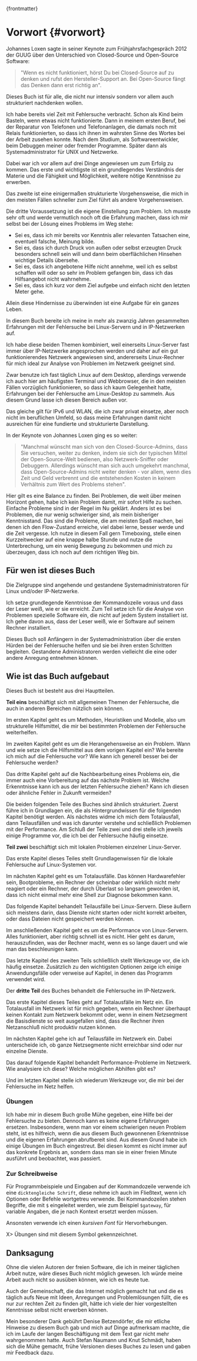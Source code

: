 {frontmatter}

# Vorwort {#vorwort}

Johannes Loxen sagte in seiner Keynote zum Frühjahrsfachgespräch 2012 der GUUG
über den Unterschied von Closed-Source und Open-Source Software:

> "Wenn es nicht funktioniert, hörst Du bei Closed-Source auf zu denken und
> rufst den Hersteller-Support an. Bei Open-Source fängt das Denken dann erst
> richtig an".

Dieses Buch ist für alle, die nicht nur intensiv sondern vor allem auch
strukturiert nachdenken wollen.

Ich habe bereits viel Zeit mit Fehlersuche verbracht.
Schon als Kind beim Basteln, wenn etwas nicht funktionierte.
Dann in meinem ersten Beruf, bei der Reparatur von Telefonen und
Telefonanlagen, die damals noch mit Relais funktionierten, so dass ich ihnen
im wahrsten Sinne des Wortes bei der Arbeit zusehen konnte.
Nach dem Studium, als Softwareentwickler, beim Debuggen meiner oder fremder
Programme.
Später dann als Systemadministrator für UNIX und Netzwerke.

Dabei war ich vor allem auf drei Dinge angewiesen um zum Erfolg zu kommen.
Das erste und wichtigste ist ein grundlegendes Verständnis der
Materie und die Fähigkeit und Möglichkeit, weitere nötige Kenntnisse zu
erwerben.
  
Das zweite ist eine einigermaßen strukturierte Vorgehensweise, die
mich in den meisten Fällen schneller zum Ziel führt als andere
Vorgehensweisen.

Die dritte Voraussetzung ist die eigene Einstellung zum Problem.
Ich musste sehr oft und werde vermutlich noch oft die Erfahrung machen, dass
ich mir selbst bei der Lösung eines Problems im Weg stehe:

*   Sei es, dass ich mir bereits vor Kenntnis aller relevanten Tatsachen
    eine, eventuell falsche, Meinung bilde.
*   Sei es, dass ich durch Druck von außen oder selbst erzeugten Druck
    besonders schnell sein will und dann beim oberflächlichen Hinsehen
    wichtige Details übersehe.
*   Sei es, dass ich angebotene Hilfe nicht annehme, weil ich es selbst
    schaffen will oder so sehr im Problem gefangen bin, dass ich das
    Hilfsangebot nicht wahrnehme.
*   Sei es, dass ich kurz vor dem Ziel aufgebe und einfach nicht den
    letzten Meter gehe.

Allein diese Hindernisse zu überwinden ist eine Aufgabe für ein ganzes Leben.

In diesem Buch bereite ich meine in mehr als zwanzig Jahren gesammelten
Erfahrungen mit der Fehlersuche bei Linux-Servern und in IP-Netzwerken auf.

Ich habe diese beiden Themen kombiniert, weil einerseits Linux-Server fast
immer über IP-Netzwerke angesprochen werden und daher auf ein gut
funktionierendes Netzwerk angewiesen sind, andererseits Linux-Rechner
für mich ideal zur Analyse von Problemen im Netzwerk geeignet sind.

Zwar benutze ich fast täglich Linux auf dem Desktop, allerdings verwende ich
auch hier am häufigsten Terminal und Webbrowser, die in den meisten Fällen
vorzüglich funktionieren, so dass ich kaum Gelegenheit hatte, Erfahrungen bei
der Fehlersuche am Linux-Desktop zu sammeln.
Aus diesem Grund lasse ich diesen Bereich außen vor.

Das gleiche gilt für IPv6 und WLAN, die ich zwar privat einsetze, aber
noch nicht im beruflichen Umfeld, so dass meine Erfahrungen damit nicht
ausreichen für eine fundierte und strukturierte Darstellung.

In der Keynote von Johannes Loxen ging es so weiter:

> "Manchmal wünscht man sich von den Closed-Source-Admins, dass Sie
> versuchen, weiter zu denken, indem sie sich der typischen Mittel der
> Open-Source-Welt bedienen, also Netzwerk-Sniffer oder Debuggern.
> Allerdings wünscht man sich auch umgekehrt manchmal, dass
> Open-Source-Admins nicht weiter denken - vor allem, wenn dies Zeit und
> Geld verbrennt und die entstehenden Kosten in keinem Verhältnis zum Wert
> des Problems stehen".

Hier gilt es eine Balance zu finden.
Bei Problemen, die weit über meinen Horizont gehen, habe ich kein Problem
damit, mir sofort Hilfe zu suchen.
Einfache Probleme sind in der Regel im Nu geklärt.
Anders ist es bei Problemen, die nur wenig schwieriger sind, als mein
bisheriger Kenntnisstand.
Das sind die Probleme, die am meisten Spaß machen, bei denen ich den
Flow-Zustand erreiche, viel dabei lerne, besser werde und die Zeit vergesse.
Ich nutze in diesem Fall gern Timeboxing, stelle einen Kurzzeitwecker auf eine
knappe halbe Stunde und nutze die Unterbrechung, um ein wenig Bewegung zu
bekommen und mich zu überzeugen, dass ich noch auf dem richtigen Weg bin.

## Für wen ist dieses Buch

Die Zielgruppe sind angehende und gestandene Systemadministratoren für
Linux und/oder IP-Netzwerke.

Ich setze grundlegende Kenntnisse der Kommandozeile voraus und dass der Leser
weiß, wie er sie erreicht.
Zum Teil setze ich für die Analyse von Problemen spezielle Software ein, die
nicht auf jedem System installiert ist.
Ich gehe davon aus, dass der Leser weiß, wie er Software auf seinem Rechner
installiert.

Dieses Buch soll Anfängern in der Systemadministration über die ersten Hürden
bei der Fehlersuche helfen und sie bei ihren ersten Schritten begleiten.
Gestandene Administratoren werden vielleicht die eine oder andere Anregung
entnehmen können.

## Wie ist das Buch aufgebaut

Dieses Buch ist besteht aus drei Hauptteilen.

**Teil eins** beschäftigt sich mit allgemeinen Themen der Fehlersuche, die
auch in anderen Bereichen nützlich sein können.

Im ersten Kapitel geht es um Methoden, Heuristiken und Modelle, also um
strukturelle Hilfsmittel, die mir bei bestimmten Problemen der Fehlersuche
weiterhelfen.

Im zweiten Kapitel geht es um die Herangehensweise an ein Problem.
Wann und wie setze ich die Hilfsmittel aus dem vorigen Kapitel ein?
Wie bereite ich mich auf die Fehlersuche vor?
Wie kann ich generell besser bei der Fehlersuche werden?

Das dritte Kapitel geht auf die Nachbearbeitung eines Problems ein, die
immer auch eine Vorbereitung auf das nächste Problem ist.
Welche Erkenntnisse kann ich aus der letzten Fehlersuche ziehen?
Kann ich diesen oder ähnliche Fehler in Zukunft vermeiden?

Die beiden folgenden Teile des Buches sind ähnlich strukturiert.
Zuerst führe ich in Grundlagen ein, die als Hintergrundwissen für die
folgenden Kapitel benötigt werden.
Als nächstes widme ich mich dem Totalausfall, dann Teilausfällen und was ich
darunter verstehe und schließlich Problemen mit der Performance.
Am Schluß der Teile zwei und drei stelle ich jeweils einige Programme vor,
die ich bei der Fehlersuche häufig einsetze.

**Teil zwei** beschäftigt sich mit lokalen Problemen einzelner Linux-Server.

Das erste Kapitel dieses Teiles stellt Grundlagenwissen für die lokale
Fehlersuche auf Linux-Systemen vor.

Im nächsten Kapitel geht es um Totalausfälle.
Das können Hardwarefehler sein, Bootprobleme, ein Rechner der scheinbar oder
wirklich nicht mehr reagiert oder ein Rechner, der durch Überlast so langsam
geworden ist, dass ich nicht einmal mehr eine Shell zur Diagnose bekommen kann.

Das folgende Kapitel behandelt Teilausfälle bei Linux-Servern.
Diese äußern sich meistens darin, dass Dienste nicht starten oder
nicht korrekt arbeiten, oder dass Dateien nicht gespeichert werden können.

Im anschließenden Kapitel geht es um die Performance von Linux-Servern.
Alles funktioniert, aber richtig schnell ist es nicht.
Hier geht es darum, herauszufinden, was der Rechner macht, wenn es so lange
dauert und wie man das beschleunigen kann.

Das letzte Kapitel des zweiten Teils schließlich stellt Werkzeuge
vor, die ich häufig einsetze.
Zusätzlich zu den wichtigsten Optionen zeige ich einige Anwendungsfälle
oder verweise auf Kapitel, in denen das Programm verwendet wird.

Der **dritte Teil** des Buches behandelt die Fehlersuche im IP-Netzwerk.

Das erste Kapitel dieses Teiles geht auf Totalausfälle im Netz ein.
Ein Totalausfall im Netzwerk ist für mich gegeben, wenn ein Rechner überhaupt
keinen Kontakt zum Netzwerk bekommt oder, wenn in einem Netzsegment die
Basisdienste so weit ausgefallen sind, dass die Rechner
ihren Netzanschluß nicht produktiv nutzen können.

Im nächsten Kapitel gehe ich auf Teilausfälle im Netzwerk ein.
Dabei unterscheide ich, ob ganze Netzsegmente nicht erreichbar sind oder
nur einzelne Dienste.

Das darauf folgende Kapitel behandelt Performance-Probleme im Netzwerk.
Wie analysiere ich diese?
Welche möglichen Abhilfen gibt es?

Und im letzten Kapitel stelle ich wiederum Werkzeuge vor, die mir bei der
Fehlersuche im Netz helfen.

### Übungen

Ich habe mir in diesem Buch große Mühe gegeben, eine Hilfe bei der Fehlersuche
zu bieten.
Dennoch kann es keine eigene Erfahrungen ersetzen.
Insbesondere, wenn man vor einem schwierigen neuen Problem steht, ist es
hilfreich, wenn die aus diesem Buch gewonnenen Erkenntnisse und die eigenen
Erfahrungen abrufbereit sind.
Aus diesem Grund habe ich einige Übungen im Buch eingestreut.
Bei diesen kommt es nicht immer auf das konkrete Ergebnis an, sondern
dass man sie in einer freien Minute ausführt und beobachtet, was passiert.

### Zur Schreibweise

Für Programmbeispiele und Eingaben auf der Kommandozeile verwende ich eine
`dicktengleiche Schrift`, diese nehme ich auch im Fließtext, wenn ich Optionen
oder Befehle wortgetreu verwende.
Bei Kommandozeilen stehen Begriffe, die mit `$` eingeleitet werden, wie zum
Beispiel `$gateway`, für variable Angaben, die je nach Kontext ersetzt werden
müssen.

Ansonsten verwende ich einen *kursiven Font* für Hervorhebungen.

X> Übungen sind mit diesem Symbol gekennzeichnet.

## Danksagung

Ohne die vielen Autoren der freien Software, die ich in meiner täglichen Arbeit
nutze, wäre dieses Buch nicht möglich gewesen. Ich würde meine Arbeit auch
nicht so ausüben können, wie ich es heute tue.

Auch der Gemeinschaft, die das Internet möglich gemacht hat und die es täglich
aufs Neue mit Ideen, Anregungen und Problemlösungen füllt, die es nur zur
rechten Zeit zu finden gilt, hätte ich viele der hier vorgestellten Kenntnisse
selbst nicht erwerben können.

Mein besonderer Dank gebührt Denise Betzendörfer, die mir etliche Hinweise zu
diesem Buch gab und mich auf Dinge aufmerksam machte, die ich im Laufe der
langen Beschäftigung mit dem Text gar nicht mehr wahrgenommen hatte.
Auch Stefan Naumann und Knut Schmädt, haben sich die Mühe gemacht, frühe
Versionen dieses Buches zu lesen und gaben mir Feedback dazu.
